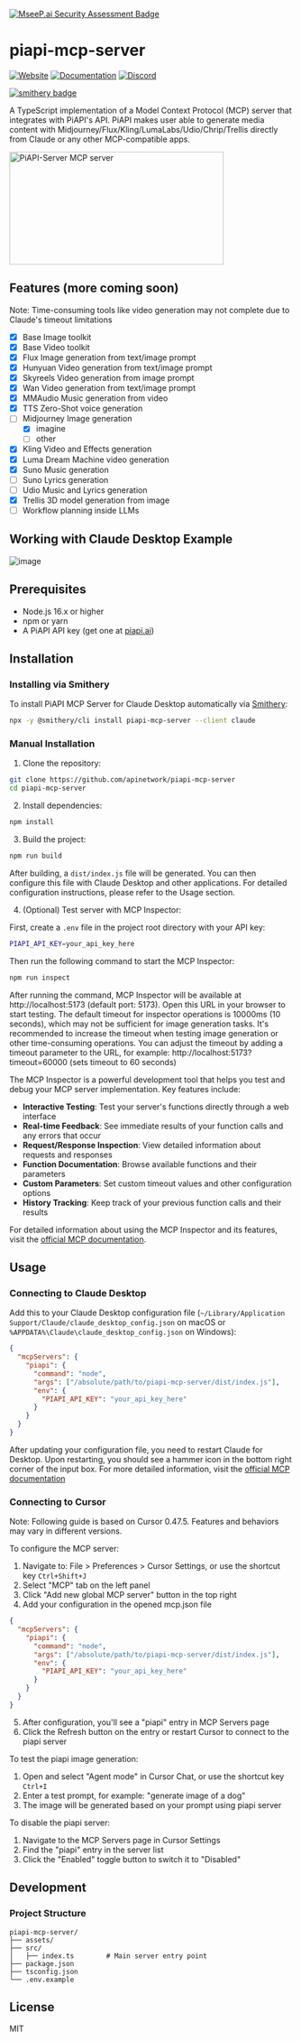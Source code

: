 [![MseeP.ai Security Assessment Badge](https://mseep.net/pr/apinetwork-piapi-mcp-server-badge.png)](https://mseep.ai/app/apinetwork-piapi-mcp-server)

# piapi-mcp-server

[![Website](https://img.shields.io/badge/Website-piapi.ai-blue?style=flat-square&logo=internet-explorer)](https://piapi.ai)
[![Documentation](https://img.shields.io/badge/Documentation-docs-green?style=flat-square&logo=bookstack)](https://piapi.ai/docs)
[![Discord](https://img.shields.io/badge/Discord-Join%20chat-7289da?style=flat-square&logo=discord)](https://discord.gg/qRRvcGa7Wb)

[![smithery badge](https://smithery.ai/badge/piapi-mcp-server)](https://smithery.ai/server/piapi-mcp-server)

A TypeScript implementation of a Model Context Protocol (MCP) server that integrates with PiAPI's API. PiAPI makes user able to generate media content with Midjourney/Flux/Kling/LumaLabs/Udio/Chrip/Trellis directly from Claude or any other MCP-compatible apps.

<a href="https://glama.ai/mcp/servers/ywvke8xruo"><img width="380" height="200" src="https://glama.ai/mcp/servers/ywvke8xruo/badge" alt="PiAPI-Server MCP server" /></a>

## Features (more coming soon)

Note: Time-consuming tools like video generation may not complete due to Claude's timeout limitations

- [x] Base Image toolkit
- [x] Base Video toolkit
- [x] Flux Image generation from text/image prompt
- [x] Hunyuan Video generation from text/image prompt
- [x] Skyreels Video generation from image prompt
- [x] Wan Video generation from text/image prompt
- [x] MMAudio Music generation from video
- [x] TTS Zero-Shot voice generation
- [ ] Midjourney Image generation
  - [x] imagine
  - [ ] other
- [x] Kling Video and Effects generation
- [x] Luma Dream Machine video generation
- [x] Suno Music generation
- [ ] Suno Lyrics generation
- [ ] Udio Music and Lyrics generation
- [x] Trellis 3D model generation from image
- [ ] Workflow planning inside LLMs

## Working with Claude Desktop Example

![image](./assets/Claude-desktop.png)

## Prerequisites

- Node.js 16.x or higher
- npm or yarn
- A PiAPI API key (get one at [piapi.ai](https://piapi.ai/workspace/key))

## Installation

### Installing via Smithery

To install PiAPI MCP Server for Claude Desktop automatically via [Smithery](https://smithery.ai/server/piapi-mcp-server):

```bash
npx -y @smithery/cli install piapi-mcp-server --client claude
```

### Manual Installation
1. Clone the repository:

```bash
git clone https://github.com/apinetwork/piapi-mcp-server
cd piapi-mcp-server
```

2. Install dependencies:

```bash
npm install
```

3. Build the project:

```bash
npm run build
```

After building, a `dist/index.js` file will be generated. You can then configure this file with Claude Desktop and other applications. For detailed configuration instructions, please refer to the Usage section.

4. (Optional) Test server with MCP Inspector:

First, create a `.env` file in the project root directory with your API key:

```bash
PIAPI_API_KEY=your_api_key_here
```

Then run the following command to start the MCP Inspector:

```bash
npm run inspect
```

After running the command, MCP Inspector will be available at http://localhost:5173 (default port: 5173). Open this URL in your browser to start testing. The default timeout for inspector operations is 10000ms (10 seconds), which may not be sufficient for image generation tasks. It's recommended to increase the timeout when testing image generation or other time-consuming operations. You can adjust the timeout by adding a timeout parameter to the URL, for example: http://localhost:5173?timeout=60000 (sets timeout to 60 seconds)

The MCP Inspector is a powerful development tool that helps you test and debug your MCP server implementation. Key features include:

- **Interactive Testing**: Test your server's functions directly through a web interface
- **Real-time Feedback**: See immediate results of your function calls and any errors that occur
- **Request/Response Inspection**: View detailed information about requests and responses
- **Function Documentation**: Browse available functions and their parameters
- **Custom Parameters**: Set custom timeout values and other configuration options
- **History Tracking**: Keep track of your previous function calls and their results

For detailed information about using the MCP Inspector and its features, visit the [official MCP documentation](https://modelcontextprotocol.io/docs/tools/inspector).

## Usage

### Connecting to Claude Desktop

Add this to your Claude Desktop configuration file (`~/Library/Application Support/Claude/claude_desktop_config.json` on macOS or `%APPDATA%\Claude\claude_desktop_config.json` on Windows):

```json
{
  "mcpServers": {
    "piapi": {
      "command": "node",
      "args": ["/absolute/path/to/piapi-mcp-server/dist/index.js"],
      "env": {
        "PIAPI_API_KEY": "your_api_key_here"
      }
    }
  }
}
```

After updating your configuration file, you need to restart Claude for Desktop. Upon restarting, you should see a hammer icon in the bottom right corner of the input box.
For more detailed information, visit the [official MCP documentation](https://modelcontextprotocol.io/quickstart/user)

### Connecting to Cursor

Note: Following guide is based on Cursor 0.47.5. Features and behaviors may vary in different versions.

To configure the MCP server:

1. Navigate to: File > Preferences > Cursor Settings, or use the shortcut key `Ctrl+Shift+J`
2. Select "MCP" tab on the left panel
3. Click "Add new global MCP server" button in the top right
4. Add your configuration in the opened mcp.json file

```json
{
  "mcpServers": {
    "piapi": {
      "command": "node",
      "args": ["/absolute/path/to/piapi-mcp-server/dist/index.js"],
      "env": {
        "PIAPI_API_KEY": "your_api_key_here"
      }
    }
  }
}
```

5. After configuration, you'll see a "piapi" entry in MCP Servers page
6. Click the Refresh button on the entry or restart Cursor to connect to the piapi server

To test the piapi image generation:

1. Open and select "Agent mode" in Cursor Chat, or use the shortcut key `Ctrl+I`
2. Enter a test prompt, for example: "generate image of a dog"
3. The image will be generated based on your prompt using piapi server

To disable the piapi server:

1. Navigate to the MCP Servers page in Cursor Settings
2. Find the "piapi" entry in the server list
3. Click the "Enabled" toggle button to switch it to "Disabled"

## Development

### Project Structure

```
piapi-mcp-server/
├── assets/
├── src/
│   ├── index.ts        # Main server entry point
├── package.json
├── tsconfig.json
└── .env.example
```

## License

MIT
